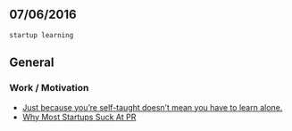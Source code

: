 07/06/2016
----------

`startup learning`

## General

### Work / Motivation
- [Just because you’re self-taught doesn’t mean you have to learn alone.](https://medium.freecodecamp.com/just-because-youre-self-taught-doesn-t-mean-you-have-to-learn-alone-b8724c1549e1#.auca8shoo)
- [Why Most Startups Suck At PR](https://medium.com/life-learning/why-most-startups-struggle-with-pr-ed76cbf694d2#.9ouqm5uzr)
